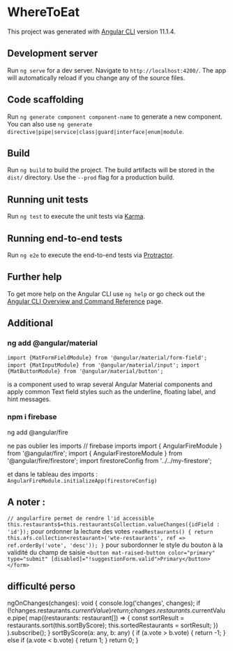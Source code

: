 # WhereToEat

This project was generated with [Angular CLI](https://github.com/angular/angular-cli) version 11.1.4.

## Development server

Run `ng serve` for a dev server. Navigate to `http://localhost:4200/`. The app will automatically reload if you change any of the source files.

## Code scaffolding

Run `ng generate component component-name` to generate a new component. You can also use `ng generate directive|pipe|service|class|guard|interface|enum|module`.

## Build

Run `ng build` to build the project. The build artifacts will be stored in the `dist/` directory. Use the `--prod` flag for a production build.

## Running unit tests

Run `ng test` to execute the unit tests via [Karma](https://karma-runner.github.io).

## Running end-to-end tests

Run `ng e2e` to execute the end-to-end tests via [Protractor](http://www.protractortest.org/).

## Further help

To get more help on the Angular CLI use `ng help` or go check out the [Angular CLI Overview and Command Reference](https://angular.io/cli) page.

## Additional

### ng add @angular/material

`import {MatFormFieldModule} from '@angular/material/form-field';`
`import {MatInputModule} from '@angular/material/input';`
`import {MatButtonModule} from '@angular/material/button';`

<mat-form-field> is a component used to wrap several Angular Material components and apply common Text field styles such as the underline, floating label, and hint messages.

### npm i firebase
ng add @angular/fire

ne pas oublier les imports
// firebase imports
import { AngularFireModule } from '@angular/fire';
import { AngularFirestoreModule } from '@angular/fire/firestore';
import firestoreConfig from '../../my-firestore';

et dans le tableau des imports :
`AngularFireModule.initializeApp(firestoreConfig)`


## A noter :

``
// angularfire permet de rendre l'id accessible
this.restaurants$=this.restaurantsCollection.valueChanges({idField : 'id'});
``
pour ordonner la lecture des votes
``
  readRestaurants() {
    return this.afs.collection<restaurant>('wte-restaurants', ref => ref.orderBy('vote', 'desc'));
  }
  ``
pour subordonner le style du bouton à la validité du champ de saisie
  ``
        <button mat-raised-button color="primary" type="submit" [disabled]="!suggestionForm.valid">Primary</button>    </form>
  ``
## difficulté perso

  ngOnChanges(changes): void {
    console.log('changes', changes);
    if (!changes.restaurants$.currentValue) {
      return;
    }
    changes.restaurants$.currentValue.pipe(
      map((restaurants: restaurant[]) => {
        const sortResult = restaurants.sort(this.sortByScore);
        this.sortedRestaurants = sortResult;
      })
    ).subscribe();
  }
  sortByScore(a: any, b: any) {
    if (a.vote > b.vote) {
      return -1;
    } else if (a.vote < b.vote) {
      return 1;
    }
    return 0;
  }
